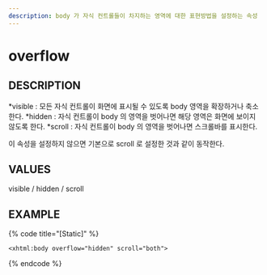 ```yaml
---
description: body 가 자식 컨트롤들이 차지하는 영역에 대한 표현방법을 설정하는 속성
---
```


# overflow

## DESCRIPTION

*visible : 모든 자식 컨트롤이 화면에 표시될 수 있도록 body 영역을 확장하거나 축소한다.
*hidden : 자식 컨트롤이 body 의 영역을 벗어나면 해당 영역은 화면에 보이지 않도록 한다.
*scroll : 자식 컨트롤이 body 의 영역을 벗어나면 스크롤바를 표시한다.

이 속성을 설정하지 않으면 기본으로 scroll 로 설정한 것과 같이 동작한다.

## VALUES

visible / hidden / scroll

## EXAMPLE

{% code title="\[Static\]" %}
```markup
<xhtml:body overflow="hidden" scroll="both"> 
```
{% endcode %}

